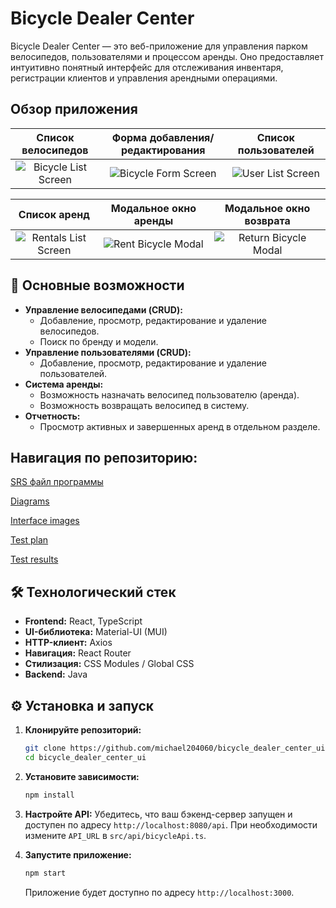 # Bicycle Dealer Center

Bicycle Dealer Center — это веб-приложение для управления парком велосипедов, пользователями и процессом аренды. Оно предоставляет интуитивно понятный интерфейс для отслеживания инвентаря, регистрации клиентов и управления арендными операциями.

## Обзор приложения

|                                                  Список велосипедов                                                   |                                              Форма добавления/редактирования                                              |                                                Список пользователей                                                |
|:---------------------------------------------------------------------------------------------------------------------:|:-------------------------------------------------------------------------------------------------------------------------:|:------------------------------------------------------------------------------------------------------------------:|
| ![Bicycle List Screen](https://github.com/michael204060/bicycle_dialer_center_ui/tree/master/docs/mockups/BicycleMenu.png) | ![Bicycle Form Screen](https://github.com/michael204060/bicycle_dialer_center_ui/tree/master/docs/mockups/AddingBicycle.png) | ![User List Screen](https://github.com/michael204060/bicycle_dialer_center_ui/tree/master/docs/mockups/UsersMenu.png) |


|                                                  Список аренд                                                   |                                                   Модальное окно аренды                                                   |                                                    Модальное окно возврата                                                    |
|:---------------------------------------------------------------------------------------------------------------:|:-------------------------------------------------------------------------------------------------------------------------:|:-----------------------------------------------------------------------------------------------------------------------------:|
| ![Rentals List Screen](https://github.com/michael204060/bicycle_dealer_center_ui/tree/master/docs/RentalsList.png) | ![Rent Bicycle Modal](https://github.com/michael204060/bicycle_dialer_center_ui/tree/master/docs/mockups/RentingBicycle.png) | ![Return Bicycle Modal](https://github.com/michael204060/bicycle_dialer_center_ui/tree/master/docs/mockups/ReturningBicycle.png) |

## 🚀 Основные возможности

*   **Управление велосипедами (CRUD):**
    *   Добавление, просмотр, редактирование и удаление велосипедов.
    *   Поиск по бренду и модели.
*   **Управление пользователями (CRUD):**
    *   Добавление, просмотр, редактирование и удаление пользователей.
*   **Система аренды:**
    *   Возможность назначать велосипед пользователю (аренда).
    *   Возможность возвращать велосипед в систему.
*   **Отчетность:**
    *   Просмотр активных и завершенных аренд в отдельном разделе.

## Навигация по репозиторию:
[SRS файл программы](https://github.com/michael204060/bicycle_dialer_center_ui/blob/master/docs/SRS.md)

[Diagrams](https://github.com/michael204060/bicycle_dialer_center_ui/tree/master/docs/diagrams)

[Interface images](https://github.com/michael204060/bicycle_dialer_center_ui/tree/master/docs/mockups)

[Test plan](https://github.com/michael204060/bicycle_dialer_center_ui/blob/master/Test%20plan.md)

[Test results](https://github.com/michael204060/bicycle_dialer_center_ui/blob/master/Test%20results.md)

## 🛠️ Технологический стек

*   **Frontend:** React, TypeScript
*   **UI-библиотека:** Material-UI (MUI)
*   **HTTP-клиент:** Axios
*   **Навигация:** React Router
*   **Стилизация:** CSS Modules / Global CSS
*   **Backend:** Java

## ⚙️ Установка и запуск

1.  **Клонируйте репозиторий:**
    ```bash
    git clone https://github.com/michael204060/bicycle_dealer_center_ui.git
    cd bicycle_dealer_center_ui
    ```

2.  **Установите зависимости:**
    ```bash
    npm install
    ```

3.  **Настройте API:**
    Убедитесь, что ваш бэкенд-сервер запущен и доступен по адресу `http://localhost:8080/api`. При необходимости измените `API_URL` в `src/api/bicycleApi.ts`.

4.  **Запустите приложение:**
    ```bash
    npm start
    ```
    Приложение будет доступно по адресу `http://localhost:3000`.